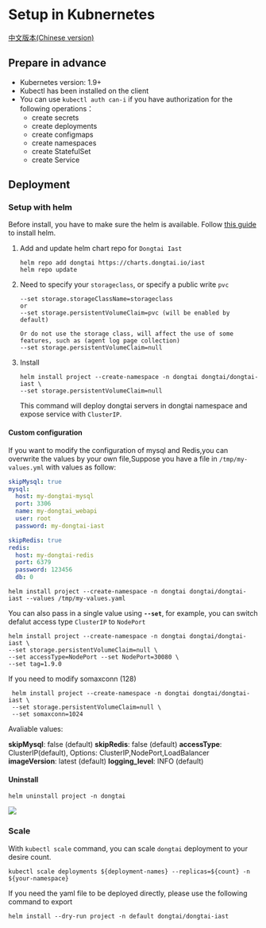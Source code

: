 # Setup in Kubnernetes

[中文版本(Chinese version)](README.ZH-CN.MD)

## Prepare in advance

- Kubernetes version: 1.9+
- Kubectl has been installed on the client
- You can use `kubectl auth can-i` if you have authorization for the following operations：
    - create secrets
    - create deployments
    - create configmaps
    - create namespaces
    - create StatefulSet
    - create Service

## Deployment

### Setup with helm

Before install, you have to make sure the helm is available. Follow [this guide](https://helm.sh/docs/intro/install/) to install helm.

1. Add and update helm chart repo for `Dongtai Iast`

   ```
   helm repo add dongtai https://charts.dongtai.io/iast
   helm repo update
   ```

2. Need to specify your `storageclass`, or specify a public write `pvc`

   ```
   --set storage.storageClassName=storageclass
   or
   --set storage.persistentVolumeClaim=pvc (will be enabled by default)
   
   Or do not use the storage class, will affect the use of some features, such as (agent log page collection)
   --set storage.persistentVolumeClaim=null
   ```
   
2. Install

   ```
   helm install project --create-namespace -n dongtai dongtai/dongtai-iast \
   --set storage.persistentVolumeClaim=null
   ```
   
   This command will deploy dongtai servers in dongtai namespace and expose service with `ClusterIP`.

#### Custom configuration

If you want to modify the configuration of mysql and Redis,you can overwrite the values by your own file,Suppose you have a file in `/tmp/my-values.yml` with values as follow:

``` yaml
skipMysql: true
mysql:
  host: my-dongtai-mysql
  port: 3306
  name: my-dongtai_webapi
  user: root
  password: my-dongtai-iast

skipRedis: true
redis:
  host: my-dongtai-redis
  port: 6379
  password: 123456
  db: 0
```

``` shell script
helm install project --create-namespace -n dongtai dongtai/dongtai-iast --values /tmp/my-values.yaml
```

You can also pass in a single value using **`--set`**, for example, you can switch defalut access type `ClusterIP` to `NodePort` 

```shell
helm install project --create-namespace -n dongtai dongtai/dongtai-iast \
--set storage.persistentVolumeClaim=null \
--set accessType=NodePort --set NodePort=30080 \
--set tag=1.9.0
```

If you need to modify somaxconn (128) 

```
 helm install project --create-namespace -n dongtai dongtai/dongtai-iast \
 --set storage.persistentVolumeClaim=null \
 --set somaxconn=1024
```

Avaliable values:

**skipMysql**:  false (default)
**skipRedis**: false (default)
**accessType**: ClusterIP(default), Options: ClusterIP,NodePort,LoadBalancer
**imageVersion**: latest (default)
**logging_level**: INFO (default)

#### Uninstall
```
helm uninstall project -n dongtai
```

<img src="https://static.scarf.sh/a.png?x-pxid=a7858f70-7435-420a-bc4e-0b71a7727c99" />


### Scale

With `kubectl scale` command, you can scale `dongtai` deployment to your desire count.

```
kubectl scale deployments ${deployment-names} --replicas=${count} -n ${your-namespace}
```



If you need the yaml file to be deployed directly, please use the following command to export

```
helm install --dry-run project -n default dongtai/dongtai-iast
```

